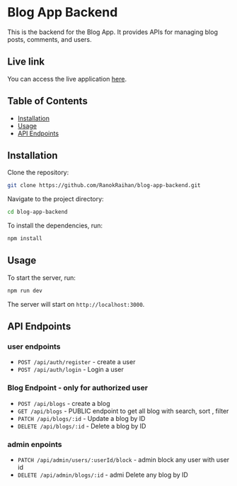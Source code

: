 # Blog App Backend

This is the backend for the Blog App. It provides APIs for managing blog posts, comments, and users.

## Live link

You can access the live application [here](https://blog-app-backend-ten-fawn.vercel.app/).

## Table of Contents

- [Installation](#installation)
- [Usage](#usage)
- [API Endpoints](#api-endpoints)

## Installation

Clone the repository:

```bash
git clone https://github.com/RanokRaihan/blog-app-backend.git
```

Navigate to the project directory:

```bash
cd blog-app-backend
```

To install the dependencies, run:

```bash
npm install
```

## Usage

To start the server, run:

```bash
npm run dev
```

The server will start on `http://localhost:3000`.

## API Endpoints

### user endpoints

- `POST /api/auth/register` - create a user
- `POST /api/auth/login` - Login a user

### Blog Endpoint - only for authorized user

- `POST /api/blogs` - create a blog
- `GET /api/blogs` - PUBLIC endpoint to get all blog with search, sort , filter
- `PATCH /api/blogs/:id` - Update a blog by ID
- `DELETE /api/blogs/:id` - Delete a blog by ID

### admin enpoints

- `PATCH /api/admin/users/:userId/block` - admin block any user with user id
- `DELETE /api/admin/blogs/:id` - admi Delete any blog by ID
